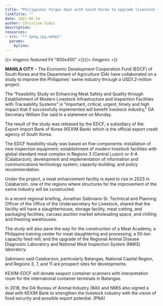 ```yaml
---
title: "Philippines forges deal with South Korea to upgrade livestock industry"
linkTitle: ""
date: 2021-06-14
author: Christine Cudis
description:
resources:
- src: "**.{png,jpg,webp}"
  params:
    byline: 
---
```

{{< imgproc featured Fit "600x450" >}}{{< /imgproc >}}

**MANILA CITY** – The Economic Development Cooperation Fund (EDCF) of South Korea and the Department of Agriculture (DA) have collaborated on a study to improve the Philippines’ swine industry through a USD1.2-million project.

The “Feasibility Study on Enhancing Meat Safety and Quality through Establishment of Modern Livestock Infrastructure and Inspection Facilities with Traceability Systems" is “important, critical, urgent, timely and high impact that if successfully implemented will benefit livestock industry," DA Secretary William Dar said in a statement on Monday.

The result of the study was released by the EDCF, a subsidiary of the Export-Import Bank of Korea (KEXIM Bank) which is the official export credit agency of South Korea.

The EDCF feasibility study was based on five components: installation of new inspection equipment; establishment of modern livestock facilities with global standard meat complex in Regions 3 (Central Luzon) or 4-A (Calabarzon); development and implementation of information and communications technology system; capacity-building; and policy recommendation.

Under the project, a meat enhancement facility is eyed to rise in 2023 in Calabarzon, one of the regions where structures for the improvement of the swine industry will be constructed.

In a recent regional briefing, Jonathan Sabiniano Sr. Technical and Planning Officer of the Office of the Undersecretary for Livestock, shared that the facility will have a slaughterhouse, storage facility, meat cutting, and packaging facilities, carcass auction market wholesaling space, and chilling and freezing warehouses.

The study will also pave the way for the construction of a Meat Academy, a Philippine training center for meat slaughtering and processing; a 50-ton capacity feed mill; and the upgrade of the Regional Animal Disease Diagnostic Laboratory and National Meat Inspection System (NMIS) laboratory.

Sabiniano said Calabarzon, particularly Batangas, National Capital Region, and Regions 3, 7, and 11 are prospect sites for developments.

KEXIM-EDCF will donate seaport container scanners with interpretation room for the international container terminals in Batangas.

In 2018, the DA-Bureau of Animal Industry (BAI) and NMIS also signed a deal with KEXIM Bank to strengthen the livestock industry with the vision of food security and possible export potential. (PNA)

 